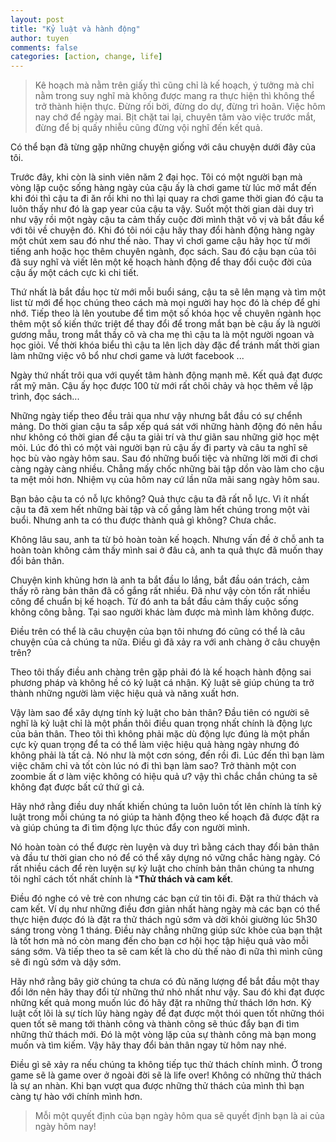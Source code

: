 ```yaml
---
layout: post
title: "Kỷ luật và hành động"
author: tuyen
comments: false
categories: [action, change, life]
---
```


> Kê hoạch mà nằm trên giấy thì cũng chỉ là kế hoạch, ý tưởng mà chỉ nằm trong suy nghĩ mà không được mang ra thực hiện thì không thể trở thành hiện thực. Đừng rối bời, đừng do dự, đừng trì hoãn. Việc hôm nay chớ để ngày mai. Bịt chặt tai lại, chuyên tâm vào việc trước mắt, đừng để bị quấy nhiễu cũng đừng vội nghĩ đến kết quả. 

Có thể bạn đã từng gặp những chuyện giống với câu chuyện dưới đây của tôi.

Trước đây, khi còn là sinh viên năm 2 đại học. Tôi có một người bạn mà vòng lặp cuộc sống hàng ngày của cậu ấy là chơi game từ lúc mở mắt đến khi đói thì cậu ta đi ăn rồi khi no thì lại quay ra chơi game thời gian đó cậu ta luôn thấy như đó là gap year của cậu ta vậy. Suốt một thời gian dài duy trì như vậy rồi một ngày cậu ta cảm thấy cuộc đời mình thật vô vị và bắt đầu kể với tôi về chuyện đó. Khi đó tôi nói cậu hãy thay đổi hành động hàng ngày một chút xem sau đó như thế nào. Thay vì chơi game cậu hãy học từ mới tiếng anh hoặc học thêm chuyên ngành, đọc sách. Sau đó cậu bạn của tôi đã suy nghĩ và viết lên một kế hoạch hành động để thay đổi cuộc đời của cậu ấy một cách cực kì chi tiết.

Thứ nhất là bắt đầu học từ mới mỗi buổi sáng, cậu ta sẽ lên mạng và tìm một list từ mới để học chúng theo cách mà mọi người hay học đó là chép để ghi nhớ. Tiếp theo là lên youtube để tìm một số khóa học về chuyên ngành học thêm một số kiến thức triệt để thay đổi để trong mắt bạn bè cậu ấy là người gương mẫu, trong mắt thầy cô và cha mẹ thì cậu ta là một người ngoan và học giỏi. Về thời khóa biểu thì cậu ta lên lịch dày đặc để tránh mất thời gian làm những việc vô bổ như chơi game và lướt facebook ...

Ngày thứ nhất trôi qua với quyết tâm hành động mạnh mẽ. Kết quả đạt được rất mỹ mãn. Cậu ấy học được 100 từ mới rất chôi chảy và học thêm về lập trình, đọc sách...

Những ngày tiếp theo đều trải qua như vậy nhưng bắt đầu có sự chểnh mảng. Do thời gian cậu ta sắp xếp quá sát với những hành động đó nên hầu như không có thời gian để cậu ta giải trí và thư giãn sau những giờ học mệt mỏi. Lúc đó thì có một vài người bạn rủ cậu ấy đi party và câu ta nghĩ sẽ học bù vào ngày hôm sau. Sau đó những buổi tiệc và những lời mời đi chơi càng ngày càng nhiều. Chẳng mấy chốc những bài tập dồn vào làm cho cậu ta mệt mỏi hơn. Nhiệm vụ của hôm nay cứ lần nữa mãi sang ngày hôm sau.

Bạn bảo cậu ta có nỗ lực không? Quả thực cậu ta đã rất nỗ lực. Vì ít nhất cậu ta đã xem hết những bài tập và cố gắng làm hết chúng trong một vài buổi. Nhưng anh ta có thu được thành quả gì không? Chưa chắc.

Không lâu sau, anh ta từ bỏ hoàn toàn kế hoạch. Nhưng vấn đề ở chỗ anh ta hoàn toàn không cảm thấy mình sai ở đâu cả, anh ta quả thực đã muốn thay đổi bản thân.

Chuyện kinh khủng hơn là anh ta bắt đầu lo lắng, bắt đầu oán trách, cảm thấy rõ ràng bản thân đã cố gắng rất nhiều. Đã như vậy còn tốn rất nhiều công để chuẩn bị kế hoạch. Từ đó anh ta bắt đầu cảm thấy cuộc sống không công bằng. Tại sao người khác làm được mà mình làm không được.

Điều trên có thể là câu chuyện của bạn tôi nhưng đó cũng có thể là câu chuyện của cả chúng ta nữa. Điều gì đã xảy ra với anh chàng ở câu chuyện trên? 

Theo tôi thấy điều anh chàng trên gặp phải đó là kế hoạch hành động sai phương pháp và không hề có kỷ luật cá nhận. Kỷ luật sẽ giúp chúng ta trở thành những người làm việc hiệu quả và năng xuất hơn.

Vậy làm sao để xây dựng tính kỷ luật cho bản thân? Đầu tiên có người sẽ nghĩ là kỷ luật chỉ là một phần thôi điều quan trọng nhất chính là động lực của bản thân. Theo tôi thì không phải mặc dù động lực đúng là một phần cực kỳ quan trọng để ta có thể làm việc hiệu quả hàng ngày nhưng đó không phải là tất cả. Nó như là một cơn sóng, đến rồi đi. Lúc đến thì bạn làm việc chăm chỉ và tốt còn lúc nó đi thì bạn làm sao? Trở thành một con zoombie ất ơ làm việc không có hiệu quả ư? vậy thì chắc chắn chúng ta sẽ không đạt được bất cứ thứ gì cả.

Hãy nhớ rằng điều duy nhất khiến chúng ta luôn luôn tốt lên chính là tính kỷ luật trong mỗi chúng ta nó giúp ta hành động theo kế hoạch đã được đặt ra và giúp chúng ta đi tìm động lực thúc đẩy con người mình.

Nó hoàn toàn có thể được rèn luyện và duy trì bằng cách thay đổi bản thân và đầu tư thời gian cho nó để có thể xây dựng nó vững chắc hàng ngày. Có rất nhiều cách để rèn luyện sự kỷ luật cho chính bản thân chúng ta nhưng tôi nghĩ cách tốt nhất chính là ***Thử thách và cam kết**.

Điều đó nghe có vẻ trẻ con nhưng các bạn cứ tin tôi đi. Đặt ra thử thách và cam kết. Ví dụ như những điều đơn giản nhất hàng ngày mà các bạn có thể thực hiện được đó là đặt ra thử thách ngủ sớm và dời khỏi giường lúc 5h30 sáng trong vòng 1 tháng. Điều này chẳng những giúp sức khỏe của bạn thật là tốt hơn mà nó còn mang đến cho bạn cơ hội học tập hiệu quả vào mỗi sáng sớm. Và tiếp theo ta sẽ cam kết là cho dù thế nào đi nữa thì mình cũng sẽ đi ngủ sớm và dậy sớm.

Hãy nhớ rằng bây giờ chúng ta chưa có đủ năng lượng để bắt đầu một thay đổi lớn nên hãy thay đổi từ những thứ nhỏ nhất như vậy. Sau đó khi đạt được những kết quả mong muốn lúc đó hãy đặt ra những thử thách lớn hơn. Kỷ luật cốt lõi là sự tích lũy hàng ngày để đạt được một thói quen tốt những thói quen tốt sẽ mang tới thành công và thành công sẽ thúc đẩy bạn đi tìm những thử thách mới. Đó là một vòng lặp của sự thành công mà bạn mong muốn và tìm kiếm. Vậy hãy thay đổi bản thân ngay từ hôm nay nhé.

Điều gì sẽ xảy ra nếu chúng ta không tiếp tục thử thách chính mình. Ở trong game sẽ là game over ở ngoài đời sẽ là life over! Không có những thử thách là sự an nhàn. Khi bạn vượt qua được những thử thách của mình thì bạn càng tự hào với chính mình hơn.

> Mỗi một quyết định của bạn ngày hôm qua sẽ quyết định bạn là ai của ngày hôm nay!
